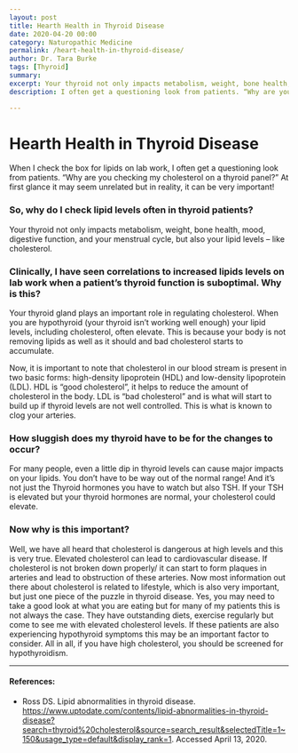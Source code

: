 ```yaml
---
layout: post
title: Hearth Health in Thyroid Disease
date: 2020-04-20 00:00
category: Naturopathic Medicine
permalink: /heart-health-in-thyroid-disease/
author: Dr. Tara Burke
tags: [Thyroid]
summary: 
excerpt: Your thyroid not only impacts metabolism, weight, bone health, mood, digestive function, and your menstrual cycle, but also your lipid levels – like cholesterol. 
description: I often get a questioning look from patients. “Why are you checking my cholesterol on a thyroid panel?” At first glance it may seem unrelated but...

---
```

# Hearth Health in Thyroid Disease 

When I check the box for lipids on lab work, I often get a questioning look from patients. “Why are you checking my cholesterol on a thyroid panel?” At first glance it may seem unrelated but in reality, it can be very important!

### So, why do I check lipid levels often in thyroid patients?

Your thyroid not only impacts metabolism, weight, bone health, mood, digestive function, and your menstrual cycle, but also your lipid levels – like cholesterol. 

### Clinically, I have seen correlations to increased lipids levels on lab work when a patient’s thyroid function is suboptimal. Why is this? 

Your thyroid gland plays an important role in regulating cholesterol. When you are hypothyroid (your thyroid isn’t working well enough) your lipid levels, including cholesterol, often elevate.  This is because your body is not removing lipids as well as it should and bad cholesterol starts to accumulate. 

Now, it is important to note that cholesterol in our blood stream is present in two basic forms: high-density lipoprotein (HDL) and low-density lipoprotein (LDL). HDL is “good cholesterol”, it helps to reduce the amount of cholesterol in the body. LDL is “bad cholesterol” and is what will start to build up if thyroid levels are not well controlled. This is what is known to clog your arteries.

### How sluggish does my thyroid have to be for the changes to occur?

For many people, even a little dip in thyroid levels can cause major impacts on your lipids. You don’t have to be way out of the normal range! And it’s not just the Thyroid hormones you have to watch but also TSH. If your TSH is elevated but your thyroid hormones are normal, your cholesterol could elevate. 

### Now why is this important?

Well, we have all heard that cholesterol is dangerous at high levels and this is very true. Elevated cholesterol can lead to cardiovascular disease. If cholesterol is not broken down properly/ it can start to form plaques in arteries and lead to obstruction of these arteries. Now most information out there about cholesterol is related to lifestyle, which is also very important, but just one piece of the puzzle in thyroid disease. Yes, you may need to take a good look at what you are eating but for many of my patients this is not always the case. They have outstanding diets, exercise regularly but come to see me with elevated cholesterol levels. If these patients are also experiencing hypothyroid symptoms this may be an important factor to consider. All in all, if you have high cholesterol, you should be screened for hypothyroidism. 

***

#### References:
* Ross DS. Lipid abnormalities in thyroid disease. https://www.uptodate.com/contents/lipid-abnormalities-in-thyroid-disease?search=thyroid%20cholesterol&source=search_result&selectedTitle=1~150&usage_type=default&display_rank=1. Accessed April 13, 2020.